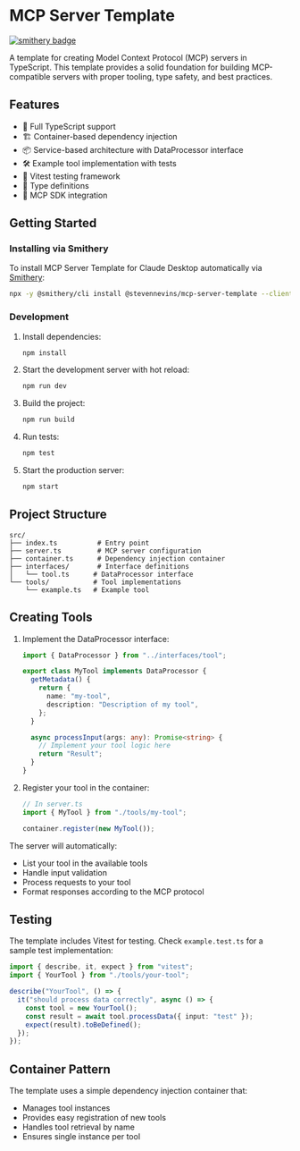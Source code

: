 # MCP Server Template
[![smithery badge](https://smithery.ai/badge/@stevennevins/mcp-server-template)](https://smithery.ai/server/@stevennevins/mcp-server-template)

A template for creating Model Context Protocol (MCP) servers in TypeScript. This template provides a solid foundation for building MCP-compatible servers with proper tooling, type safety, and best practices.

## Features

- 🚀 Full TypeScript support
- 🏗️ Container-based dependency injection
- 📦 Service-based architecture with DataProcessor interface
- 🛠️ Example tool implementation with tests
- 🧪 Vitest testing framework
- 📝 Type definitions
- 🔌 MCP SDK integration

## Getting Started

### Installing via Smithery

To install MCP Server Template for Claude Desktop automatically via [Smithery](https://smithery.ai/server/@stevennevins/mcp-server-template):

```bash
npx -y @smithery/cli install @stevennevins/mcp-server-template --client claude
```

### Development

1. Install dependencies:

   ```bash
   npm install
   ```

2. Start the development server with hot reload:

   ```bash
   npm run dev
   ```

3. Build the project:

   ```bash
   npm run build
   ```

4. Run tests:

   ```bash
   npm test
   ```

5. Start the production server:

   ```bash
   npm start
   ```

## Project Structure

```
src/
├── index.ts          # Entry point
├── server.ts         # MCP server configuration
├── container.ts      # Dependency injection container
├── interfaces/       # Interface definitions
│   └── tool.ts      # DataProcessor interface
└── tools/           # Tool implementations
    └── example.ts   # Example tool
```

## Creating Tools

1. Implement the DataProcessor interface:

   ```typescript
   import { DataProcessor } from "../interfaces/tool";

   export class MyTool implements DataProcessor {
     getMetadata() {
       return {
         name: "my-tool",
         description: "Description of my tool",
       };
     }

     async processInput(args: any): Promise<string> {
       // Implement your tool logic here
       return "Result";
     }
   }
   ```

2. Register your tool in the container:

   ```typescript
   // In server.ts
   import { MyTool } from "./tools/my-tool";

   container.register(new MyTool());
   ```

The server will automatically:

- List your tool in the available tools
- Handle input validation
- Process requests to your tool
- Format responses according to the MCP protocol

## Testing

The template includes Vitest for testing. Check `example.test.ts` for a sample test implementation:

```typescript
import { describe, it, expect } from "vitest";
import { YourTool } from "./tools/your-tool";

describe("YourTool", () => {
  it("should process data correctly", async () => {
    const tool = new YourTool();
    const result = await tool.processData({ input: "test" });
    expect(result).toBeDefined();
  });
});
```

## Container Pattern

The template uses a simple dependency injection container that:

- Manages tool instances
- Provides easy registration of new tools
- Handles tool retrieval by name
- Ensures single instance per tool

